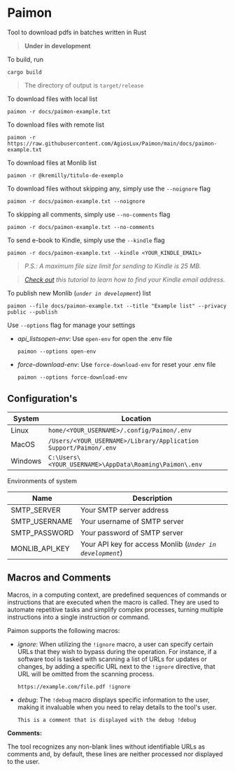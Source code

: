 # Paimon

Tool to download pdfs in batches written in Rust

> **Under in development**

To build, run

```shell
cargo build
```

> The directory of output is `target/release`

To download files with local list

```shell
paimon -r docs/paimon-example.txt
```

To download files with remote list

```shell
paimon -r https://raw.githubusercontent.com/AgiosLux/Paimon/main/docs/paimon-example.txt
```

To download files at Monlib list

```shell
paimon -r @kremilly/titulo-de-exemplo
```

To download files without skipping any, simply use the `--noignore` flag

```shell
paimon -r docs/paimon-example.txt --noignore
```

To skipping all comments, simply use `--no-comments` flag

```shell
paimon -r docs/paimon-example.txt --no-comments
```

To send e-book to Kindle, simply use the `--kindle` flag

```shell
paimon -r docs/paimon-example.txt --kindle <YOUR_KINDLE_EMAIL>
```

> *P.S.: A maximum file size limit for sending to Kindle is 25 MB.*

> *[Check out](https://www.lifewire.com/find-kindle-email-address-5271915) this tutorial to learn how to find your Kindle email address.*

To publish new Monlib (*`under in development`*) list

```shell
paimon --file docs/paimon-example.txt --title "Example list" --privacy public --publish
```

Use `--options` flag for manage your settings

* *api_listsopen-env*: Use `open-env` for open the .env file

  ```shell
  paimon --options open-env
  ```
* *force-download-env*: Use `force-download-env` for reset your  .env file

  ```shell
  paimon --options force-download-env
  ```

## Configuration's

| System  | Location                                                           |
| ------- | ------------------------------------------------------------------ |
| Linux   | `home/<YOUR_USERNAME>/.config/Paimon/.env`                       |
| MacOS   | `/Users/<YOUR_USERNAME>/Library/Application Support/Paimon/.env` |
| Windows | `C:\Users\<YOUR_USERNAME>\AppData\Roaming\Paimon\.env`           |

Environments of system

| Name           | Description                                                    |
| -------------- | -------------------------------------------------------------- |
| SMTP_SERVER    | Your SMTP server address                                       |
| SMTP_USERNAME  | Your username of SMTP server                                   |
| SMTP_PASSWORD  | Your password of SMTP server                                   |
| MONLIB_API_KEY | Your API key for access Monlib (*`Under in development`*) |

## Macros and Comments

Macros, in a computing context, are predefined sequences of commands or instructions that are executed when the macro is called. They are used to automate repetitive tasks and simplify complex processes, turning multiple instructions into a single instruction or command.

Paimon supports the following macros:

* *ignore*: When utilizing the `!ignore` macro, a user can specify certain URLs that they wish to bypass during the operation. For instance, if a software tool is tasked with scanning a list of URLs for updates or changes, by adding a specific URL next to the `!ignore` directive, that URL will be omitted from the scanning process.

  ```shell
  https://example.com/file.pdf !ignore
  ```
* *debug*:  The `!debug` macro displays specific information to the user, making it invaluable when you need to relay details to the tool's user.

  ```shell
  This is a comment that is displayed with the debug !debug
  ```

**Comments:**

The tool recognizes any non-blank lines without identifiable URLs as comments and, by default, these lines are neither processed nor displayed to the user.
